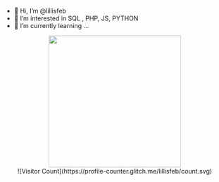 - 👋 Hi, I’m @lillisfeb
- 👀 I’m interested in SQL , PHP, JS, PYTHON
- 🌱 I’m currently learning ...

<div id="header" align="center">
  <img src="https://i.ibb.co/LSsG2bs/iNJECTOR.png" width="300"/>
</div>
<div align="center">
![Visitor Count](https://profile-counter.glitch.me/lillisfeb/count.svg)
</div>
<!---
lillisfeb/lillisfeb is a ✨ special ✨ repository because its `README.md` (this file) appears on your GitHub profile.
You can click the Preview link to take a look at your changes.
--->
